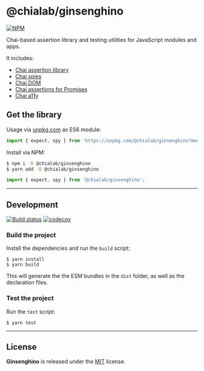 # @chialab/ginsenghino

[![NPM](https://img.shields.io/npm/v/@chialab/ginsenghino.svg)](https://www.npmjs.com/package/@chialab/ginsenghino)

Chai-based assertion library and testing utilities for JavaScript modules and apps.

It includes:
* [Chai assertion library](https://www.chaijs.com/)
* [Chai spies](https://www.chaijs.com/plugins/chai-spies/)
* [Chai DOM](https://www.chaijs.com/plugins/chai-dom/)
* [Chai assertions for Promises](https://www.chaijs.com/plugins/chai-as-promised/)
* [Chai a11y](https://open-wc.org/docs/testing/chai-a11y-axe/)

## Get the library

Usage via [unpkg.com](https://unpkg.com/) as ES6 module:

```js
import { expect, spy } from 'https://unpkg.com/@chialab/ginsenghino?module';
```

Install via NPM:

```sh
$ npm i -D @chialab/ginsenghino
$ yarn add -D @chialab/ginsenghino
```

```ts
import { expect, spy } from '@chialab/ginsenghino';
```

---

## Development

[![Build status](https://github.com/chialab/ginsenghino/workflows/Main/badge.svg)](https://github.com/chialab/ginsenghino/actions?query=workflow%3AMain)
[![codecov](https://codecov.io/gh/chialab/ginsenghino/branch/main/graph/badge.svg)](https://codecov.io/gh/chialab/ginsenghino)

### Build the project

Install the dependencies and run the `build` script:
```
$ yarn install
$ yarn build
```

This will generate the the ESM bundles in the `dist` folder, as well as the declaration files.

### Test the project

Run the `test` script:

```
$ yarn test
```

---

## License

**Ginsenghino** is released under the [MIT](https://github.com/chialab/ginsenghino/blob/main/LICENSE) license.
